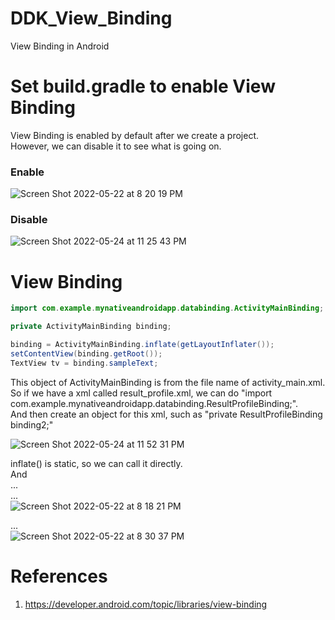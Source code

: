 # DDK_View_Binding
View Binding in Android

# Set build.gradle to enable View Binding
View Binding is enabled by default after we create a project. </br>
However, we can disable it to see what is going on.</br>

### Enable
![Screen Shot 2022-05-22 at 8 20 19 PM](https://user-images.githubusercontent.com/67073582/169694810-7408b89b-57db-486a-9bbc-2cbda3e36ca7.png)

### Disable
![Screen Shot 2022-05-24 at 11 25 43 PM](https://user-images.githubusercontent.com/67073582/170073743-b1367824-32f9-451e-b2cc-b49ff15d1719.png)

# View Binding

```Java
import com.example.mynativeandroidapp.databinding.ActivityMainBinding;

private ActivityMainBinding binding;

binding = ActivityMainBinding.inflate(getLayoutInflater());
setContentView(binding.getRoot());
TextView tv = binding.sampleText;
```
This object of ActivityMainBinding is from the file name of activity_main.xml. </br>
So if we have a xml called result_profile.xml, we can do "import com.example.mynativeandroidapp.databinding.ResultProfileBinding;". </br>
And then create an object for this xml, such as "private ResultProfileBinding binding2;" </br>

![Screen Shot 2022-05-24 at 11 52 31 PM](https://user-images.githubusercontent.com/67073582/170079072-e59c7dfa-df9a-4b7a-9b9a-a70a70fcd6aa.png)

inflate() is static, so we can call it directly. </br>
And </br>
... </br>
... </br>
![Screen Shot 2022-05-22 at 8 18 21 PM](https://user-images.githubusercontent.com/67073582/169694747-79ea278e-340d-44cc-ac3f-859c9336e7a1.png)


... </br>
![Screen Shot 2022-05-22 at 8 30 37 PM](https://user-images.githubusercontent.com/67073582/169695348-bac2eb88-4ee1-4538-9bf6-399475be01cd.png)


# References
1. https://developer.android.com/topic/libraries/view-binding
